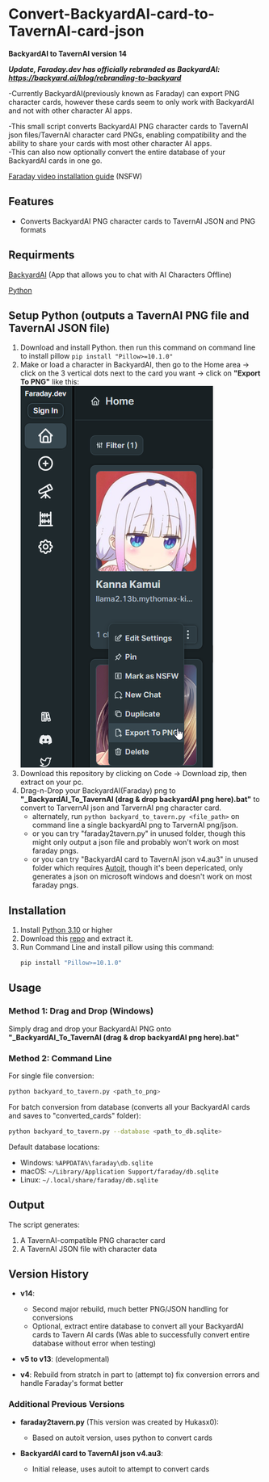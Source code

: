 # Convert-BackyardAI-card-to-TavernAI-card-json
**BackyardAI to TavernAI version 14**  

***Update, Faraday.dev has officially rebranded as BackyardAI: https://backyard.ai/blog/rebranding-to-backyard***

-Currently BackyardAI(previously known as Faraday) can export PNG character cards, however these cards seem to only work with BackyardAI and not with other character AI apps.  

-This small script converts BackyardAI PNG character cards to TavernAI json files/TavernAI character card PNGs, enabling compatibility and the ability to share your cards with most other character AI apps.  
-This can also now optionally convert the entire database of your BackyardAI cards in one go.  

[Faraday video installation guide](https://www.youtube.com/watch?v=i_vM8T-oXSw) (NSFW)

## Features

- Converts BackyardAI PNG character cards to TavernAI JSON and PNG formats

## Requirments

[BackyardAI](https://desktop.backyard.ai/) (App that allows you to chat with AI Characters Offline)

[Python](https://www.python.org/)

## Setup Python (outputs a TavernAI PNG file and TavernAI JSON file)

1) Download and install Python. then run this command on command line to install pillow `pip install "Pillow>=10.1.0"`
2) Make or load a character in BackyardAI, then go to the Home area -> click on the 3 vertical dots next to the card you want -> click on **"Export To PNG"** like this:  
   ![this](unused/backyardai_exporting_example1.png)  
3) Download this repository by clicking on Code -> Download zip, then extract on your pc.
4) Drag-n-Drop your BackyardAI(Faraday) png to **"_BackyardAI_To_TavernAI (drag & drop backyardAI png here).bat"** to convert to TarvernAI json and TarvernAI png character card.
   - alternately, run `python backyard_to_tavern.py <file_path>` on command line a single backyardAI png to TarvernAI png/json.
   - or you can try "faraday2tavern.py" in unused folder, though this might only output a json file and probably won't work on most faraday pngs.
   - or you can try "BackyardAI card to TavernAI json v4.au3" in unused folder which requires [Autoit](https://www.autoitscript.com/cgi-bin/getfile.pl?autoit3/autoit-v3-setup.zip), though it's been depericated, only generates a json on microsoft windows and doesn't work on most faraday pngs.

## Installation

1. Install [Python 3.10](https://www.python.org/downloads/release/python-3106/) or higher
2. Download this [repo](https://github.com/EliseWindbloom/Convert-BackyardAI-card-to-TavernAI-png-json/archive/refs/heads/main.zip) and extract it.
3. Run Command Line and install pillow using this command:
   ```bash
   pip install "Pillow>=10.1.0"
   ```

## Usage

### Method 1: Drag and Drop (Windows)
Simply drag and drop your BackyardAI PNG onto **"_BackyardAI_To_TavernAI (drag & drop backyardAI png here).bat"**

### Method 2: Command Line

For single file conversion:
```bash
python backyard_to_tavern.py <path_to_png>
```

For batch conversion from database (converts all your BackyardAI cards and saves to "converted_cards" folder):
```bash
python backyard_to_tavern.py --database <path_to_db.sqlite>
```

Default database locations:
- Windows: `%APPDATA%\faraday\db.sqlite`
- macOS: `~/Library/Application Support/faraday/db.sqlite`
- Linux: `~/.local/share/faraday/db.sqlite`

## Output

The script generates:
1. A TavernAI-compatible PNG character card
2. A TavernAI JSON file with character data

## Version History

- **v14**:
  - Second major rebuild, much better PNG/JSON handling for conversions
  - Optional, extract entire database to convert all your BackyardAI cards to Tavern AI cards (Was able to successfully convert entire database without error when testing)

- **v5 to v13**: (developmental)
  
- **v4**: Rebuild from stratch in part to (attempt to) fix conversion errors and handle Faraday's format better

### Additional Previous Versions
- **faraday2tavern.py** (This version was created by Hukasx0):
   - Based on autoit version, uses python to convert cards
 
- **BackyardAI card to TavernAI json v4.au3**:
   - Initial release, uses autoit to attempt to convert cards
